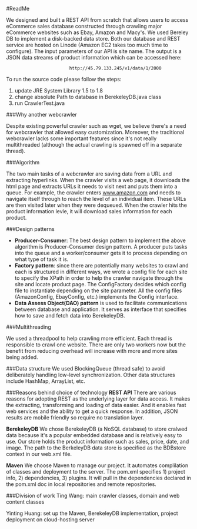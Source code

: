 #ReadMe 

We designed and built a REST API from scratch that allows users to access eCommerce sales database constructed through crawling major eCommerce websites such as Ebay, Amazon and Macy's. We used Bereley DB to implement a disk-backed data store. Both our database and REST service are hosted on Linode (Amazon EC2 takes too much time to configure). The input parameters of our API is site name. The output is a JSON data streams of product information which can be accessed here:

                            http://45.79.133.245/v1/data/1/2000 

To run the source code please follow the steps: 
1) update JRE System Library 1.5 to 1.8
2) change absolute Path to database in BerekeleyDB.java class 
3) run CrawlerTest.java 


###Why another webcrawler

Despite existing powerful crawler such as wget, we believe there's a need for webcrawler that allowed easy customization. Moreover, the traditional webcrawler lacks some important features since it's not really multithreaded (although the actual crawling is spawned off in a separate thread). 

###Algorithm 

The two main tasks of a webcrawler are saving data from a URL and extracting hyperlinks. When the crawler visits a web page, it downloads the html page and extracts URLs it needs to visit next and puts them into a queue. For example, the crawler enters www.amazon.com and needs to navigate itself through to reach the level of an individual item. These URLs are then visited later when they were dequeued. When the crawler hits the product information levle, it will download sales information for each product.  

###Design patterns 

- __Producer-Consumer__: The best design pattern to implement the above algorithm is Producer-Consumer design pattern. A producer puts tasks into the queue and a worker/consumer gets it to process depending on what type of task it is.
- __Factory pattern__: since there are potentially many websites to crawl and each is structured in different ways, we wrote a config file for each site to specify the XPath in order to help the crawler navigate through the site and locate product page. The ConfigFactory decides which config file to instantiate depending on the site parameter. All the config files (AmazonConfig, EbayConfig, etc.) implements the Config interface.  
- __Data Assess Object(DAO) pattern__ is used to facilitate communications between database and application. It serves as interface that specifies how to save and fetch data into BerekeleyDB. 

###Multithreading

We used a threadpool to help crawling more efficient. Each thread is responsible to crawl one website. There are only two workers now but the benefit from reducing overhead will increase with more and more sites being added. 

###Data structure 
We used BlockingQueue (thread safe) to avoid deliberately handling low-level synchronization. Other data structures include HashMap, ArrayList, etc. 

###Reasons behind choice of technology 
__REST API__ 
There are various reasons for adopting REST as the underlying layer for data access. It makes the extracting, transforming and loading of data easier. And it enables fast web services and the ability to get a quick response. In addition, JSON results are mobile friendly so require no translation layer. 

__BerekeleyDB__ 
We chose BerekeleyDB (a NoSQL database) to store cralwed data because it's a popular embedded database and is relatively easy to use. Our store holds the product information such as sales, price, date, and image. The path to the BerkeleyDB data store is specified as the BDBstore context in our web.xml file. 

__Maven__ 
We choose Maven to manage our project. It automates complilation of classes and deployment to the server. The pom.xml specifies 1) project info, 2) dependencies, 3) plugins. It will pull in the dependencies declared in the pom.xml doc in local repositories and remote repositories. 

###Division of work
Ting Wang: main crawler classes, domain and web content classes 

Yinting Huang: set up the Maven, BerekeleyDB implementation, project deployment on cloud-hosting server 

